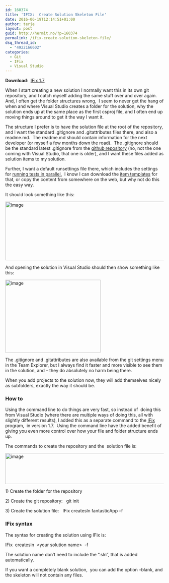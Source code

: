 ```yaml
---
id: 160374
title: 'IFIX:  Create Solution Skeleton File'
date: 2016-06-19T12:14:51+01:00
author: terje
layout: post
guid: http://hermit.no/?p=160374
permalink: /ifix-create-solution-skeleton-file/
dsq_thread_id:
  - "4922166602"
categories:
  - Git
  - IFix
  - Visual Studio
---
```

<p><strong>Download</strong>:&nbsp; <a href="http://visualstudiogallery.msdn.microsoft.com/b8ba97b0-bb89-4c21-a1e2-53ef335fd9cb" target="_blank">IFix 1.7</a></p> <p>When I start creating a new solution I normally want this in its own git repository, and I catch myself adding the same stuff over and over again.&nbsp;&nbsp; And, I often get the folder structures wrong,&nbsp; I seem to never get the hang of when and where Visual Studio creates a folder for the solution, why the solution ends up at the same place as the first csproj file, and I often end up moving things around to get it the way I want it. </p> <p>The structure I prefer is to have the solution file at the root of the repository, and I want the standard .gitignore and .gitattributes files there, and also a readme.md.&nbsp; The readme.md should contain information for the next developer (or myself a few months down the road).&nbsp; The .gitignore should be the standard latest .gitignore from the <a href="https://github.com/github/gitignore" target="_blank">github repository</a> (no, not the one coming with Visual Studio, that one is older), and I want these files added as solution items to my solution.</p> <p>Further, I want a default runsettings file there, which includes the settings for <a href="https://blogs.msdn.microsoft.com/visualstudioalm/2016/02/08/parallel-and-context-sensitive-test-execution-with-visual-studio-2015-update-1/" target="_blank">running tests in parallel.</a>&nbsp; I know I can download the <a href="https://visualstudiogallery.msdn.microsoft.com/1cc3863b-f15f-4107-bb05-3586fd65540b" target="_blank">item templates</a> for that, or copy the content from somewhere on the web, but why not do this the easy way. </p> <p>It should look something like this:</p> <p><a href="http://hermit.no/wp-content/uploads/2016/06/image-1.png"><img title="image" style="border-top: 0px; border-right: 0px; background-image: none; border-bottom: 0px; padding-top: 0px; padding-left: 0px; border-left: 0px; display: inline; padding-right: 0px" border="0" alt="image" src="http://hermit.no/wp-content/uploads/2016/06/image_thumb-1.png" width="539" height="186"></a></p> <p>And opening the solution in Visual Studio should then show something like this:</p> <p><a href="http://hermit.no/wp-content/uploads/2016/06/image-2.png"><img title="image" style="border-top: 0px; border-right: 0px; background-image: none; border-bottom: 0px; padding-top: 0px; padding-left: 0px; border-left: 0px; display: inline; padding-right: 0px" border="0" alt="image" src="http://hermit.no/wp-content/uploads/2016/06/image_thumb-2.png" width="303" height="231"></a></p> <p>The .gitignore and .gitattributes are also available from the git settings menu in the Team Explorer, but I always find it faster and more visible to see them in the solution, and – they do absolutely no harm being there. </p> <p>When you add projects to the solution now, they will add themselves nicely as subfolders, exactly the way it should be. </p> <h3>How to</h3> <p>Using the command line to do things are very fast, so instead of&nbsp; doing this from Visual Studio (where there are multiple ways of doing this, all with slightly different results), I added this as a separate command to the <a href="http://visualstudiogallery.msdn.microsoft.com/b8ba97b0-bb89-4c21-a1e2-53ef335fd9cb" target="_blank">IFix</a> program,&nbsp; in version 1.7.&nbsp; Using the command line have the added benefit of giving you even more control over how your file and folder structure ends up.&nbsp; </p> <p>The commands to create the repository and the&nbsp; solution file is:</p> <p><a href="http://hermit.no/wp-content/uploads/2016/06/image-3.png"><img title="image" style="border-top: 0px; border-right: 0px; background-image: none; border-bottom: 0px; padding-top: 0px; padding-left: 0px; border-left: 0px; display: inline; padding-right: 0px" border="0" alt="image" src="http://hermit.no/wp-content/uploads/2016/06/image_thumb-3.png" width="674" height="98"></a></p> <p>1) Create the folder for the repository</p> <p>2) Create the git repository:&nbsp;&nbsp; git init</p> <p>3) Create the solution file:&nbsp;&nbsp; IFix createsln fantasticApp –f</p> <h3>IFix syntax</h3> <p>The syntax for creating the solution using IFix is:</p> <p>IFix&nbsp; createsln&nbsp; &lt;your solution name&gt;&nbsp; -f</p> <p>The solution name don’t need to include the “.sln”, that is added automatically.</p> <p>If you want a completely blank solution,&nbsp; you can add the option –blank, and the skeleton will not contain any files.</p>